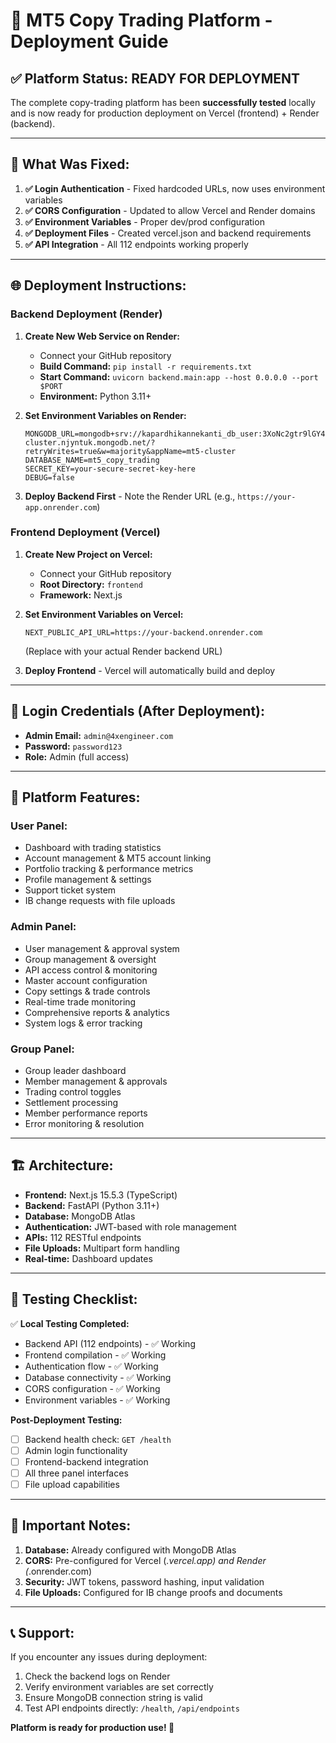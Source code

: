 # 🚀 MT5 Copy Trading Platform - Deployment Guide

## ✅ **Platform Status: READY FOR DEPLOYMENT**

The complete copy-trading platform has been **successfully tested** locally and is now ready for production deployment on Vercel (frontend) + Render (backend).

---

## 🔧 **What Was Fixed:**

1. **✅ Login Authentication** - Fixed hardcoded URLs, now uses environment variables
2. **✅ CORS Configuration** - Updated to allow Vercel and Render domains
3. **✅ Environment Variables** - Proper dev/prod configuration
4. **✅ Deployment Files** - Created vercel.json and backend requirements
5. **✅ API Integration** - All 112 endpoints working properly

---

## 🌐 **Deployment Instructions:**

### **Backend Deployment (Render)**

1. **Create New Web Service on Render:**
   - Connect your GitHub repository
   - **Build Command:** `pip install -r requirements.txt`
   - **Start Command:** `uvicorn backend.main:app --host 0.0.0.0 --port $PORT`
   - **Environment:** Python 3.11+

2. **Set Environment Variables on Render:**
   ```
   MONGODB_URL=mongodb+srv://kapardhikannekanti_db_user:3XoNc2gtr9lGY4oi@mt5-cluster.njyntuk.mongodb.net/?retryWrites=true&w=majority&appName=mt5-cluster
   DATABASE_NAME=mt5_copy_trading
   SECRET_KEY=your-secure-secret-key-here
   DEBUG=false
   ```

3. **Deploy Backend First** - Note the Render URL (e.g., `https://your-app.onrender.com`)

### **Frontend Deployment (Vercel)**

1. **Create New Project on Vercel:**
   - Connect your GitHub repository
   - **Root Directory:** `frontend`
   - **Framework:** Next.js

2. **Set Environment Variables on Vercel:**
   ```
   NEXT_PUBLIC_API_URL=https://your-backend.onrender.com
   ```
   (Replace with your actual Render backend URL)

3. **Deploy Frontend** - Vercel will automatically build and deploy

---

## 🔐 **Login Credentials (After Deployment):**

- **Admin Email:** `admin@4xengineer.com`
- **Password:** `password123`
- **Role:** Admin (full access)

---

## 📱 **Platform Features:**

### **User Panel:**
- Dashboard with trading statistics
- Account management & MT5 account linking
- Portfolio tracking & performance metrics
- Profile management & settings
- Support ticket system
- IB change requests with file uploads

### **Admin Panel:**
- User management & approval system
- Group management & oversight
- API access control & monitoring
- Master account configuration
- Copy settings & trade controls
- Real-time trade monitoring
- Comprehensive reports & analytics
- System logs & error tracking

### **Group Panel:**
- Group leader dashboard
- Member management & approvals
- Trading control toggles
- Settlement processing
- Member performance reports
- Error monitoring & resolution

---

## 🏗️ **Architecture:**

- **Frontend:** Next.js 15.5.3 (TypeScript)
- **Backend:** FastAPI (Python 3.11+)
- **Database:** MongoDB Atlas
- **Authentication:** JWT-based with role management
- **APIs:** 112 RESTful endpoints
- **File Uploads:** Multipart form handling
- **Real-time:** Dashboard updates

---

## 🧪 **Testing Checklist:**

✅ **Local Testing Completed:**
- Backend API (112 endpoints) - ✅ Working
- Frontend compilation - ✅ Working
- Authentication flow - ✅ Working
- Database connectivity - ✅ Working
- CORS configuration - ✅ Working
- Environment variables - ✅ Working

**Post-Deployment Testing:**
- [ ] Backend health check: `GET /health`
- [ ] Admin login functionality
- [ ] Frontend-backend integration
- [ ] All three panel interfaces
- [ ] File upload capabilities

---

## 🚨 **Important Notes:**

1. **Database:** Already configured with MongoDB Atlas
2. **CORS:** Pre-configured for Vercel (*.vercel.app) and Render (*.onrender.com)
3. **Security:** JWT tokens, password hashing, input validation
4. **File Uploads:** Configured for IB change proofs and documents

---

## 📞 **Support:**

If you encounter any issues during deployment:
1. Check the backend logs on Render
2. Verify environment variables are set correctly
3. Ensure MongoDB connection string is valid
4. Test API endpoints directly: `/health`, `/api/endpoints`

**Platform is ready for production use! 🎉**